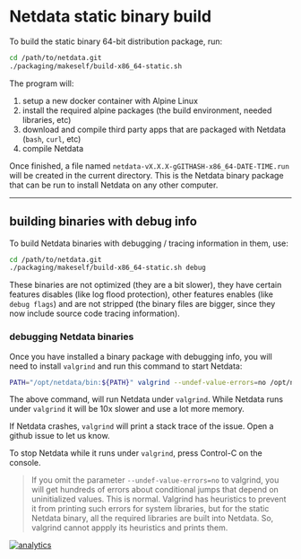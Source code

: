 <!--
title: "Netdata static binary build"
description: "Users can build the static 64-bit binary package that we ship with every release of the open-source Netdata Agent for debugging or specialize purposes."
custom_edit_url: https://github.com/netdata/netdata/edit/master/packaging/makeself/README.md
-->

# Netdata static binary build

To build the static binary 64-bit distribution package, run:

```bash
cd /path/to/netdata.git
./packaging/makeself/build-x86_64-static.sh
```

The program will:

1.  setup a new docker container with Alpine Linux
2.  install the required alpine packages (the build environment, needed libraries, etc)
3.  download and compile third party apps that are packaged with Netdata (`bash`, `curl`, etc)
4.  compile Netdata

Once finished, a file named `netdata-vX.X.X-gGITHASH-x86_64-DATE-TIME.run` will be created in the current directory. This is the Netdata binary package that can be run to install Netdata on any other computer.

---

## building binaries with debug info

To build Netdata binaries with debugging / tracing information in them, use:

```bash
cd /path/to/netdata.git
./packaging/makeself/build-x86_64-static.sh debug
```

These binaries are not optimized (they are a bit slower), they have certain features disables (like log flood protection), other features enables (like `debug flags`) and are not stripped (the binary files are bigger, since they now include source code tracing information).

### debugging Netdata binaries

Once you have installed a binary package with debugging info, you will need to install `valgrind` and run this command to start Netdata:

```bash
PATH="/opt/netdata/bin:${PATH}" valgrind --undef-value-errors=no /opt/netdata/bin/srv/netdata -D
```

The above command, will run Netdata under `valgrind`. While Netdata runs under `valgrind` it will be 10x slower and use a lot more memory.

If Netdata crashes, `valgrind` will print a stack trace of the issue. Open a github issue to let us know.

To stop Netdata while it runs under `valgrind`, press Control-C on the console.

> If you omit the parameter `--undef-value-errors=no` to valgrind, you will get hundreds of errors about conditional jumps that depend on uninitialized values. This is normal. Valgrind has heuristics to prevent it from printing such errors for system libraries, but for the static Netdata binary, all the required libraries are built into Netdata. So, valgrind cannot appply its heuristics and prints them.

[![analytics](https://www.google-analytics.com/collect?v=1&aip=1&t=pageview&_s=1&ds=github&dr=https%3A%2F%2Fgithub.com%2Fnetdata%2Fnetdata&dl=https%3A%2F%2Fmy-netdata.io%2Fgithub%2Fmakeself%2FREADME&_u=MAC~&cid=5792dfd7-8dc4-476b-af31-da2fdb9f93d2&tid=UA-64295674-3)](<>)

